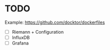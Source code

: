 # TODO

Example: https://github.com/docktor/dockerfiles

- [ ] Riemann + Configuration
- [ ] InfluxDB
- [ ] Grafana
